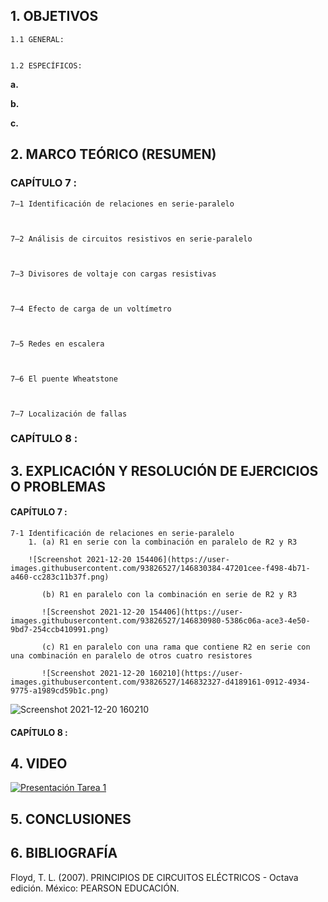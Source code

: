 ## 1.	OBJETIVOS

	1.1	GENERAL: 


	1.2	ESPECÍFICOS:

**a.**	
		
**b.**	

**c.**	

## 2.	MARCO TEÓRICO (RESUMEN)

### CAPÍTULO 7 :

	7–1 Identificación de relaciones en serie-paralelo
	
	
	
	7–2 Análisis de circuitos resistivos en serie-paralelo 



	7–3 Divisores de voltaje con cargas resistivas 



	7–4 Efecto de carga de un voltímetro 
	
	
	
	7–5 Redes en escalera
	
	
	
	7–6 El puente Wheatstone 
	
	
	
	7–7 Localización de fallas 


### CAPÍTULO 8 : 
	
		

## 3.	EXPLICACIÓN Y RESOLUCIÓN DE EJERCICIOS O PROBLEMAS

#### **CAPÍTULO 7 :**

	7-1 Identificación de relaciones en serie-paralelo
		1. (a) R1 en serie con la combinación en paralelo de R2 y R3
		
		![Screenshot 2021-12-20 154406](https://user-images.githubusercontent.com/93826527/146830384-47201cee-f498-4b71-a460-cc283c11b37f.png)
		
		   (b) R1 en paralelo con la combinación en serie de R2 y R3
		   
		   ![Screenshot 2021-12-20 154406](https://user-images.githubusercontent.com/93826527/146830980-5386c06a-ace3-4e50-9bd7-254ccb410991.png)
		   
		   (c) R1 en paralelo con una rama que contiene R2 en serie con una combinación en paralelo de otros cuatro resistores
		   
		   ![Screenshot 2021-12-20 160210](https://user-images.githubusercontent.com/93826527/146832327-d4189161-0912-4934-9775-a1989cd59b1c.png)





![Screenshot 2021-12-20 160210](https://user-images.githubusercontent.com/93826527/146832327-d4189161-0912-4934-9775-a1989cd59b1c.png)






#### **CAPÍTULO 8 :**



## 4. VIDEO
			
[![Presentación Tarea 1](https://img.youtube.com/vi/2iV6VzArCmY/0.jpg)](https://www.youtube.com/watch?v=2iV6VzArCmY)
	
## 5.	CONCLUSIONES
        

## 6.	BIBLIOGRAFÍA

Floyd, T. L. (2007). PRINCIPIOS DE CIRCUITOS ELÉCTRICOS - Octava edición. México: PEARSON EDUCACIÓN.

